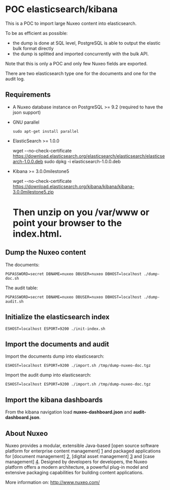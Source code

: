# POC elasticsearch/kibana

This is a POC to import large Nuxeo content into elasticsearch.

To be as efficient as possible:
- the dump is done at SQL level, PostgreSQL is able to output the elastic bulk format directly
- the dump is splitted and imported concurrently with the bulk API.

Note that this is only a POC and only few Nuxeo fields are exported.

There are two elasticsearch type one for the documents and one for the audit log.

## Requirements

- A Nuxeo database instance on PostgreSQL >= 9.2 (required to have the json support)

- GNU parallel

      sudo apt-get install parallel
  
- ElasticSearch >= 1.0.0

     wget --no-check-certificate https://download.elasticsearch.org/elasticsearch/elasticsearch/elasticsearch-1.0.0.deb
     sudo dpkg -i elasticsearch-1.0.0.deb

- Kibana >= 3.0.0milestone5

    wget --no-check-certificate https://download.elasticsearch.org/kibana/kibana/kibana-3.0.0milestone5.zip
    # Then unzip on you /var/www or point your browser to the index.html.

## Dump the Nuxeo content

The documents:

    PGPASSWORD=secret DBNAME=nuxeo DBUSER=nuxeo DBHOST=localhost ./dump-doc.sh

The audit table:

    PGPASSWORD=secret DBNAME=nuxeo DBUSER=nuxeo DBHOST=localhost ./dump-audit.sh

## Initialize the elasticsearch index

    ESHOST=localhost ESPORT=9200 ./init-index.sh

## Import the documents and audit

Import the documents dump into elasticsearch:

    ESHOST=localhost ESPORT=9200 ./import.sh /tmp/dump-nuxeo-doc.tgz
 
Import the audit dump into elasticsearch:

    ESHOST=localhost ESPORT=9200 ./import.sh /tmp/dump-nuxeo-doc.tgz


## Import the kibana dashboards

From the kibana navigation load **nuxeo-dashboard.json** and **audit-dashboard.json**.

## About Nuxeo

Nuxeo provides a modular, extensible Java-based [open source software platform for enterprise content management] [1] and packaged applications for [document management] [2], [digital asset management] [3] and [case management] [4]. Designed by developers for developers, the Nuxeo platform offers a modern architecture, a powerful plug-in model and extensive packaging capabilities for building content applications.

[1]: http://www.nuxeo.com/en/products/ep
[2]: http://www.nuxeo.com/en/products/document-management
[3]: http://www.nuxeo.com/en/products/dam
[4]: http://www.nuxeo.com/en/products/case-management

More information on: <http://www.nuxeo.com/>

